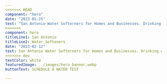 ```yaml
---
<<<<<<< HEAD
component: "hero"
date: "2023-01-25"
text: "San Antonio Water Softerners for Homes and Businesses. Drinking water treatement systems in San Antonio. Sales, Installation and Service for Whole House Water Filtration Systems and RO Systems in San Antonio"
=======
component: hero
titleLine1: San Antonio
titleLine2: Water Softeners
date: "2023-02-12"
text: San Antonio Water Softerners for Homes and Businesses. Drinking water treatement systems in San Antonio. Sales, Installation and Service for Whole House Water Filtration Systems and RO Systems in San Antonio
>>>>>>> dev
textColor: white
featuredImage: ../images/hero_banner.webp
buttonText: SCHEDULE A WATER TEST

---
```

